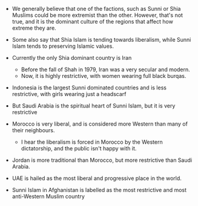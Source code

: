 - We generally believe that one of the factions, such as Sunni or Shia Muslims could be more extremist than the other. However, that's not true, and it is the dominant culture of the regions that affect how extreme they are.

- Some also say that Shia Islam is tending towards liberalism, while Sunni Islam tends to preserving Islamic values.

- Currently the only Shia dominant country is Iran
	- Before the fall of Shah in 1979, Iran was a very secular and modern.
	- Now, it is highly restrictive, with women wearing full black burqas.
- Indonesia is the largest Sunni dominated countries and is less restrictive, with girls wearing just a headscarf
- But Saudi Arabia is the spiritual heart of Sunni Islam, but it is very restrictive
- Morocco is very liberal, and is considered more Western than many of their neighbours.
	- I hear the liberalism is forced in Morocco by the Western dictatorship, and the public isn't happy with it.
- Jordan is more traditional than Morocco, but more restrictive than Saudi Arabia.
- UAE is hailed as the most liberal and progressive place in the world.
- Sunni Islam in Afghanistan is labelled as the most restrictive and most anti-Western Muslim country